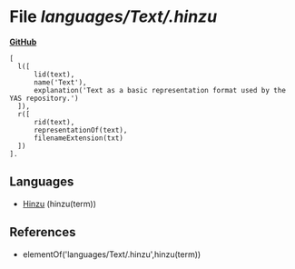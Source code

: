 # File _languages/Text/.hinzu_
**[GitHub](https://github.com/softlang/yas/blob/master/languages/Text/.hinzu)**
```
[
  l([
      lid(text),
      name('Text'),
      explanation('Text as a basic representation format used by the YAS repository.')
  ]),
  r([
      rid(text),
      representationOf(text),
      filenameExtension(txt)
  ])
].
```

## Languages
* [Hinzu](../languages/Hinzu.md) (hinzu(term))

## References
* elementOf('languages/Text/.hinzu',hinzu(term))
